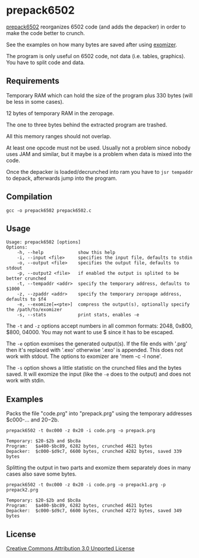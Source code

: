 prepack6502
===========

[prepack6502][] reorganizes 6502 code (and adds the
depacker) in order to make the code better to crunch.

See the examples on how many bytes are saved after using [exomizer][].

The program is only useful on 6502 code, not data (i.e. tables, graphics).
You have to split code and data.

[prepack6502]: http://github.com/alexkazik/prepack6502
[exomizer]: http://hem.bredband.net/magli143/exo/


Requirements
------------

Temporary RAM which can hold the size of the program plus
330 bytes (will be less in some cases).

12 bytes of temporary RAM in the zeropage.

The one to three bytes behind the extracted program are trashed.

All this memory ranges should not overlap.

At least one opcode must not be used.
Usually not a problem since nobody uses JAM and similar,
but it maybe is a problem when data is mixed into the code.

Once the depacker is loaded/decrunched into ram you
have to `jsr tempaddr` to depack, afterwards jump into
the program.


Compilation
-----------

	gcc -o prepack6502 prepack6502.c


Usage
-----

	Usage: prepack6502 [options]
	Options:
	    -h, --help             show this help
	    -i, --input <file>     specifies the input file, defaults to stdin
	    -o, --output <file>    specifies the output file, defaults to stdout
	    -p, --output2 <file>   if enabled the output is splited to be better crunched
	    -t, --tempaddr <addr>  specify the temporary address, defaults to $1000
	    -z, --zpaddr <addr>    specify the temporary zeropage address, defaults to $f4
	    -e, --exomize[=<pte>]  compress the output(s), optionally specify the /path/to/exomizer
	    -s, --stats            print stats, enables -e

The `-t` and `-z` options accept numbers in all common
formats: 2048, 0x800, $800, 04000.
You may not want to use $ since it has to be escaped.

The `-e` option exomises the generated output(s). If the file ends with
'.prg' then it's replaced with '.exo' otherwise '.exo' is appended. This
does not work with stdout. The options to exomizer are 'mem -c -l none'.

The `-s` option shows a little statistic on the crunched files and
the bytes saved. It will exomize the input (like the `-e` does to the
output) and does not work with stdin.

Examples
--------

Packs the file "code.prg" into "prepack.prg" using the
temporary addresses $c000-... and $20-$2b.

	prepack6502 -t 0xc000 -z 0x20 -i code.prg -o prepack.prg

	Temporary: $20-$2b and $bc8a
	Program:   $a400-$bc89, 6282 bytes, crunched 4621 bytes
	Depacker:  $c000-$d9c7, 6600 bytes, crunched 4282 bytes, saved 339 bytes

Splitting the output in two parts and exomize them separately
does in many cases also save some bytes.

	prepack6502 -t 0xc000 -z 0x20 -i code.prg -o prepack1.prg -p prepack2.prg

	Temporary: $20-$2b and $bc8a
	Program:   $a400-$bc89, 6282 bytes, crunched 4621 bytes
	Depacker:  $c000-$d9c7, 6600 bytes, crunched 4272 bytes, saved 349 bytes


License
-------

[Creative Commons Attribution 3.0 Unported License](http://creativecommons.org/licenses/by/3.0/)
